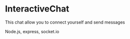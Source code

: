 # InteractiveChat

This chat allow you to connect yourself and send messages

Node.js, express, socket.io
